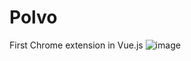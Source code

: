 # Polvo
First Chrome extension in Vue.js
![image](https://github.com/user-attachments/assets/1e8f8647-4541-4e45-bffb-31f2d0283ade)
